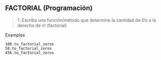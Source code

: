 ## FACTORIAL (Programación)

>1.­ Escriba una función/método que determine la cantidad de 0’s a la derecha de n! (factorial)

Examples

```
100.to_factorial_zeros
50.to_factorial_zeros
456.to_factorial_zeros
```
